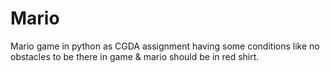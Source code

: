 # Mario
Mario game in python as CGDA assignment having some conditions like no obstacles to be there in game &amp; mario should be in red shirt.
